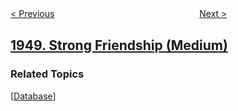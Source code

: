<!--|This file generated by command(leetcode description); DO NOT EDIT.    |-->
<!--+----------------------------------------------------------------------+-->
<!--|@author    awesee <openset.wang@gmail.com>                           |-->
<!--|@link      https://github.com/awesee                                 |-->
<!--|@home      https://github.com/awesee/leetcode                        |-->
<!--+----------------------------------------------------------------------+-->

[< Previous](../delete-duplicate-folders-in-system "Delete Duplicate Folders in System")
　　　　　　　　　　　　　　　　
[Next >](../maximum-of-minimum-values-in-all-subarrays "Maximum of Minimum Values in All Subarrays")

## [1949. Strong Friendship (Medium)](https://leetcode.com/problems/strong-friendship "坚定的友谊")



### Related Topics
  [[Database](../../tag/database/README.md)]
